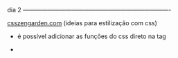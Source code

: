 dia 2 ————————————————————————-

[csszengarden.com](http://csszengarden.com) (ideias para estilização com css)

- é possível adicionar as funções do css direto na tag

- <style - tudo oque colocar dentro da tag é para estilizar o site 

- h2 {   } → tudo oque estiver dentro das chaves vai estilizar as tags h2 

- color: → green (propriedade para trocar cor)

- body {   } → tudo oque estiver dentro das chaves vai estilizar as tags body

- background-color: → blue (propriedade para trocar o fundo)

- rgb (255,400,00) → amarelo (propriedade para ter rgb)

- < p id =”nome-do-id”> → cria um id específico 

- #nome-do-id { } → dentro das chaves para estilizar o id específico

- < p class = "nome-do-id-classe” → a classe pode ser usada em outras tag's 

-.nome-do-id-classe { } → dentro das chaves para estilizar todas as tags que possuem essa classe

- font-family: fonte1, fonte-reserva → alterar a fonte (monospace ideia de fonte)

- font-size: 20px → aumenta a fonte em 20px 

- font-size: 2em → 2x a fonte que está no body { } 

- font-wight: bold; → negrito 

- font-style: italic; → italico 

- line-height: 40px → ajusta o espaçamento entre as linhas 

- text-align: center; → centraliza o texto

- text-decoration: underline → sublinhado
